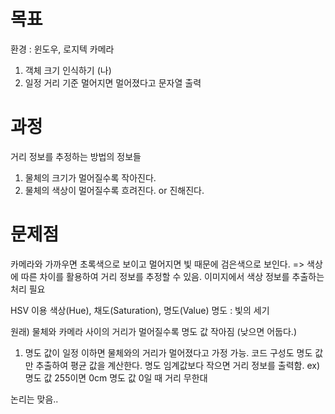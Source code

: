 # 목표
환경 : 윈도우, 로지텍 카메라
1. 객체 크기 인식하기 (나)
2. 일정 거리 기준 멀어지면 멀어졌다고 문자열 출력 
>
# 과정
>
거리 정보를 추정하는 방법의 정보들
1) 물체의 크기가 멀어질수록 작아진다.
2) 물체의 색상이 멀어질수록 흐려진다. or 진해진다.

# 문제점
카메라와 가까우면 초록색으로 보이고
멀어지면 빛 때문에 검은색으로 보인다.
=> 색상에 따른 차이를 활용하여 거리 정보를 추정할 수 있음.
이미지에서 색상 정보를 추출하는 처리 필요

HSV 이용
색상(Hue), 채도(Saturation), 명도(Value)
명도 : 빛의 세기

원래) 물체와 카메라 사이의 거리가 멀어질수록 명도 값 작아짐 (낮으면 어둡다.)

1. 명도 값이 일정 이하면 물체와의 거리가 멀어졌다고 가정 가능.
코드 구성도
명도 값만 추출하여 평균 값을 계산한다.
명도 임계값보다 작으면 거리 정보를 출력함.
ex) 명도 값 255이면 0cm
  명도 값 0일 때 거리 무한대

논리는 맞음..

